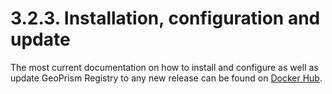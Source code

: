 # 3.2.3. Installation, configuration and update

The most current documentation on how to install and configure as well as update GeoPrism Registry to any new release can be found on [Docker Hub](https://hub.docker.com/r/terraframe/geoprism-registry).
